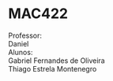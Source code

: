 # MAC422  
Professor:   
        Daniel    
Alunos:  
        Gabriel Fernandes de Oliveira  
        Thiago Estrela Montenegro
